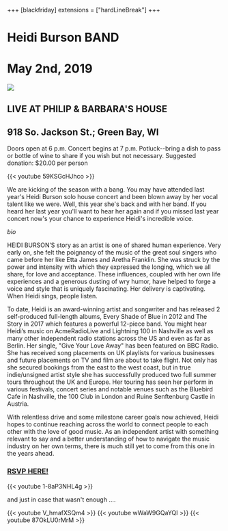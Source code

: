 +++
[blackfriday]
  extensions = ["hardLineBreak"]
+++
# Heidi Burson BAND
# May 2nd, 2019

![](/images/heidi-burson.jpg")

## LIVE AT PHILIP & BARBARA'S HOUSE
## 918 So. Jackson St.; Green Bay, WI



Doors open at 6 p.m. Concert begins at 7 p.m.
Potluck--bring a dish to pass or bottle of wine to share if you wish but not necessary.
Suggested donation: $20.00 per person

{{< youtube 59KSGcHJhco >}}

We are kicking of the season with a bang. You may have attended last year's Heidi Burson solo house concert and been blown away by her vocal talent like we were. Well, this year she's back and with her band. If you heard her last year you'll want to hear her again and if you missed last year concert now's your chance to experience Heidi's incredible voice. 

_bio_

HEIDI BURSON’S story as an artist is one of shared human experience. Very early on, she felt the poignancy of the music of the great soul singers who came before her like Etta James and Aretha Franklin. She was struck by the power and intensity with which they expressed the longing, which we all share, for love and acceptance. These influences, coupled with her own life experiences and a generous dusting of wry humor, have helped to forge a voice and style that is uniquely fascinating.  Her delivery is captivating.  When Heidi sings, people listen. 

To date, Heidi is an award-winning artist and songwriter and has released 2 self-produced full-length albums, Every Shade of Blue in 2012 and The Story in 2017 which features a powerful 12-piece band. You might hear Heidi’s music on AcmeRadioLive and Lightning 100 in Nashville as well as many other independent radio stations across the US and even as far as Berlin.  Her single, "Give Your Love Away" has been featured on BBC Radio.  She has received song placements on UK playlists for various businesses and future placements on TV and film are about to take flight.   Not only has she secured bookings from the east to the west coast, but in true indie/unsigned artist style she has successfully produced two full summer tours throughout the UK and Europe.  Her touring has seen her perform in various festivals, concert series and notable venues such as the Bluebird Cafe in Nashville, the 100 Club in London and Ruine Senftenburg Castle in Austria.   

With relentless drive and some milestone career goals now achieved, Heidi hopes to continue reaching across the world to connect people to each other with the love of good music.  As an independent artist with something relevant to say and a better understanding of how to navigate the music industry on her own terms, there is much still yet to come from this one in the years ahead.

### [RSVP HERE!](https://forms.gle/6qo8ygF6MJP7Vujg8)

{{< youtube 1-8aP3NHL4g >}}

and just in case that wasn't enough ....

{{< youtube V_hmafXSQm4 >}}
{{< youtube wWaW9GQaYQI >}}
{{< youtube 87OkLU0rMrM >}}

